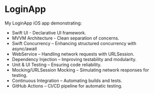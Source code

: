 # LoginApp
My LoginApp iOS app demonstrating:
  -  Swift UI - Declarative UI framework.
  -  MVVM Architecture - Clean separation of concerns.
  -  Swift Concurrency – Enhancing structured concurrency with async/await
  -  WebService – Handling network requests with URLSession.
  -  Dependency Injection – Improving testability and modularity.
  -  Unit & UI Testing – Ensuring code reliability.
  -  Mocking/URLSession Mocking – Simulating network responses for testing.
  -  Continuous Integration – Automating builds and tests.
  -  GitHub Actions – CI/CD pipeline for automatic testing.

